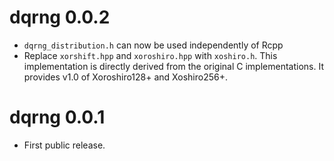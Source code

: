 # dqrng 0.0.2

* `dqrng_distribution.h` can now be used independently of Rcpp
* Replace `xorshift.hpp` and `xoroshiro.hpp` with `xoshiro.h`. 
  This implementation is directly derived from the original C implementations.
  It provides v1.0 of Xoroshiro128+ and Xoshiro256+.

# dqrng 0.0.1

* First public release.
